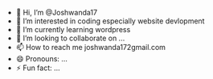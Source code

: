 - 👋 Hi, I’m @Joshwanda17
- 👀 I’m interested in coding especially website devlopment 
- 🌱 I’m currently learning wordpress
- 💞️ I’m looking to collaborate on ...
- 📫 How to reach me joshwanda172gmail.com
- 😄 Pronouns: ...
- ⚡ Fun fact: ...

<!---
Joshwanda17/Joshwanda17 is a ✨ special ✨ repository because its `README.md` (this file) appears on your GitHub profile.
You can click the Preview link to take a look at your changes.
--->
